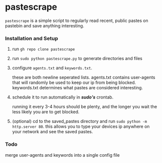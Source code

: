 # pastescrape
`pastescrape` is a simple script to regularly read recent, public pastes on pastebin and save anything interesting.

### Installation and Setup
1. run `gh repo clone pastescrape`
2. run `sudo python pastescrape.py` to generate directories and files
3. configure `agents.txt` and `keywords.txt`.

      these are both newline seperated lists. agents.txt contains user-agents that will randomly be used to keep our ip from being blocked. keywords.txt determines
      what pastes are considered interesting.
4. schedule it to run automatically in ***sudo's*** crontab. 

      running it every 3-4 hours should be plenty, and the longer you wait the less likely you are to get blocked.
5. (optional) cd to the saved_pastes directory and run `sudo python -m http.server 80`. this allows you to type your devices ip anywhere on your network and see the saved pastes.

### Todo
merge user-agents and keywords into a single config file
